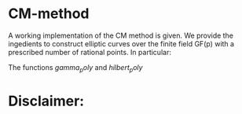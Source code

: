# CM-method

A working implementation of the CM method is given.
We provide the ingedients to construct elliptic curves over the finite field GF(p) with a prescribed number of 
rational points. In particular:

The functions $gamma_poly$ and $hilbert_poly$ 

# Disclaimer:
